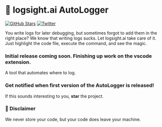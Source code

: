 # :memo: logsight.ai AutoLogger

[![GitHub Stars](https://img.shields.io/github/stars/aiops/autologger?style=social)](https://github.com/aiops/autologger) [![Twitter](https://img.shields.io/twitter/follow/logsight.svg?label=logsight&style=flat&logo=twitter&logoColor=4FADFF)](https://twitter.com/logsight)

You write logs for later debugging, but sometimes forgot to add them in the right place? We know that writing logs sucks. Let logsight.ai take care of it. Just highlight the code file, execute the command, and see the magic.

### Initial release coming soon. Finishing up work on the vscode extension. 
A tool that automates where to log.    


### Get notified when first version of the AutoLogger is released!
If this sounds interesting to you, **star** the project.


### :rotating_light: Disclaimer

We never store your code, but your code does leave your machine.